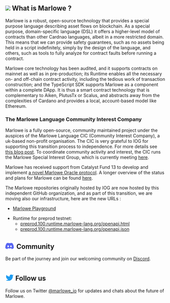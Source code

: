 ## <img src="https://github.com/input-output-hk/marlowe-ts-sdk/blob/0.4.0-beta/doc/image/logo-header.svg" height="24" /> What is Marlowe ?

Marlowe is a robust, open-source technology that provides a special purpose language describing asset flows on blockchain. As a special purpose, domain-specific language (DSL) it offers a higher-level model of contracts than other Cardnao languages, albeit in a more restricted domain. This means that we can provide safety guarantees, such as no assets being held in a script indefinitely, simply by the design of the language, and others, such as tools to fully analyze for contract faults before running a contract. 

Marlowe core technology has been audited, and it supports contracts on mainnet as well as in pre-production; its Runtime enables all the necessary on- and off-chain contract activity, including the tedious work of transaction construction; and the TypeScript SDK supports Marlowe as a component within a complete DApp. It is thus a smart contract technology that is complementary to Aiken, PlutusTx or Scalus, and abstracts away from the complexities of Cardano and provides a local, account-based model like Ethereum.

### The Marlowe Language Community Interest Company

Marlowe is a fully open-source, community maintained project under the auspices of the Marlowe Language CIC (Community Interest Company), a uk-based non-profit organisation. The CIC is very grateful to IOG for supporting this transition process to independence. For more details see [this blog post](https://marlowe.iohk.io/blog/the-past-present-and-future-of-marlowe-a-journey-of-innovation-and-community-empowerment). To coordinate community activity and interest, the CIC runs the Marlowe Special Interest Group, which is currently meeting [here](https://discord.com/channels/826816523368005654/1239607206446497843). 

Marlowe has received support from Catalyst Fund 13 to develop and implement [a novel Marlowe Oracle protocol](https://milestones.projectcatalyst.io/projects/1300131/milestones/3).
A longer overview of the status and plans for Marlowe can be found [here](https://github.com/marlowe-lang/.github/blob/main/Marlowe%20-Status-Report-Oct-2024.md).

The Marlowe repositories originally hosted by IOG are now hosted by this independent GitHub organization, and as part of this transition, we are moving also our infrastructure, here are the new URLs : 

- [Marlowe Playground](https://playground.marlowe-lang.org)
<!--
- Runners
  - [preview.runner.marlowe-lang.org](https://preview.runner.marlowe-lang.org)
  - [preprod.runner.marlowe-lang.org](https://preprod.runner.marlowe-lang.org)
-->
- Runtime for preprod testnet:
  - [preprod.100.runtime.marlowe-lang.org/openapi.html](https://preprod.100.runtime.marlowe-lang.org/openapi.html)
  - [preprod.100.runtime.marlowe-lang.org/openapi.json](https://preprod.100.runtime.marlowe-lang.org/openapi.json)

<!--
  - [preview.100.runtime.marlowe-lang.org/openapi.json](https://preview.100.runtime.marlowe-lang.org/openapi.json)
-->

## <img src="https://raw.githubusercontent.com/CardanoSolutions/ogmios/master/.github/discord.svg" height="24" /> Community

Be part of the journey and join our welcoming community on [Discord](https://discord.gg/av37Cgc2).

## <img src="https://raw.githubusercontent.com/CardanoSolutions/ogmios/master/.github/twitter.svg" height="32" /> Follow us

Follow us on Twitter [@marlowe_io](https://twitter.com/marlowe_io) for updates and chats about the future of Marlowe.

